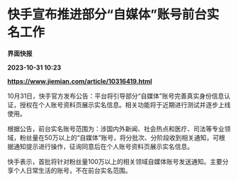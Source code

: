 # 快手宣布推进部分“自媒体”账号前台实名工作
**界面快报**

**2023-10-31 10:23**

**https://www.jiemian.com/article/10316419.html**

10月31日，快手官方发布公告：平台将引导部分“自媒体”账号完善真实身份信息认证，授权在个人账号资料页展示实名信息。相关功能将于近期进行测试并逐步上线使用。

根据公告，前台实名账号范围为：涉国内外新闻、社会热点和医疗、司法等专业领域，粉丝量在50万以上的“自媒体”账号，将分批次、分阶段收到相关通知，可根据通知提示进行操作，征询同意后在个人账号资料页展示实名信息。

快手表示，首批将针对粉丝量100万以上的相关领域自媒体账号发送通知。主要分享个人日常生活的账号，不在前台实名范围。